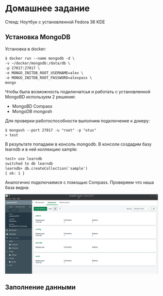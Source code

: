 # Домашнее задание

Стенд: Ноутбук с установленной Fedora 36 KDE

## Установка MongoDB 
Установка в docker:

```code
$ docker run --name mongodb -d \
-v ~/docker/mongodb:/data/db \
-p 27017:27017 \
-e MONGO_INITDB_ROOT_USERNAME=alex \
-e MONGO_INITDB_ROOT_PASSWORD=alexpass \
mongo
```

Чтобы была возможность подключатсья и работать с установленной MongoBD используем 2 решения:
- MongoBD Compass
- MongoDB mongosh

Для проверки работоспособности выполним подключение к докеру:

```
$ mongosh --port 27017 -u "root" -p "otus"
> test
```

В результате попадаем в консоль mongodb. В консоли создадим базу learndb и в ней коллекцию sample:

```code
test> use learndb
switched to db learndb
learndb> db.createCollection('sample')
{ ok: 1 }
```

Аналогично подключаемся с помощью Compass. Проверяем что наша база видна:

![compass][1]

[1]: ../img/compass.png


## Заполнение данными
